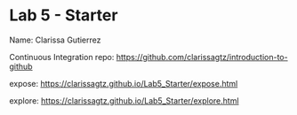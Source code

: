 # Lab 5 - Starter
Name: Clarissa Gutierrez 

Continuous Integration repo: https://github.com/clarissagtz/introduction-to-github

expose: https://clarissagtz.github.io/Lab5_Starter/expose.html 

explore: https://clarissagtz.github.io/Lab5_Starter/explore.html

